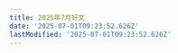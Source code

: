 ```yaml
---
title: 2025年7月好文
date: '2025-07-01T09:23:52.626Z'
lastModified: '2025-07-01T09:23:52.626Z'
---
```


